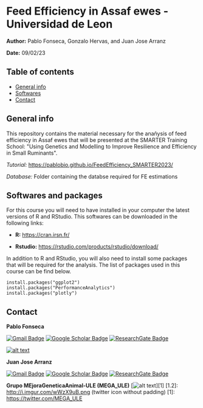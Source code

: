 # Feed Efficiency in Assaf ewes - Universidad de Leon

**Author:** Pablo Fonseca, Gonzalo Hervas, and Juan Jose Arranz 

**Date:** 09/02/23

## Table of contents
* [General info](#general-info)
* [Softwares](#softwares-and-packages)
* [Contact](#contact)

## General info

This repository contains the material necessary for the anañysis of feed efficiency in Assaf ewes that will be presented at the SMARTER Training School: "Using Genetics and Modelling to Improve Resilience and Efficiency in Small Ruminants". 

*Tutorial:* https://pablobio.github.io/FeedEfficiency_SMARTER2023/

*Database:* Folder containing the databse required for FE estimations


## Softwares and packages

For this course you will need to have installed in your computer the latest versions of R and RStudio. This softwares can be downloaded in the following links:

- **R:** https://cran.irsn.fr/

- **Rstudio:** https://rstudio.com/products/rstudio/download/

In addition to R and RStudio, you will also need to install some packages that will be required for the analysis. The list of packages used in this course can be find below. 

```{r global_options, include = FALSE}
install.packages("ggplot2")
install.packages("PerformanceAnalytics")
install.packages("plotly")
```

## Contact

**Pablo Fonseca**

[![Gmail Badge](https://img.shields.io/badge/-psouf@unileon.es-c14438?style=flat-square&logo=Gmail&logoColor=white&link=mailto:psouf@unileon.es)](mailto:psouf@unileon.es)
[![Google Scholar Badge](https://img.shields.io/badge/Google-Scholar-lightgrey)](https://scholar.google.com/citations?user=1VUm8EIAAAAJ&hl=pt-BR)
[![ResearchGate Badge](https://img.shields.io/badge/Research-Gate-9cf)](https://www.researchgate.net/profile/Pablo_Fonseca2)

<!-- display the social media buttons in your README -->


[![alt text][6.1]][6]


<!-- links to social media icons -->
<!-- no need to change these -->

<!-- icons with padding -->

[1.1]: http://i.imgur.com/tXSoThF.png (twitter icon with padding)
[6.1]: http://i.imgur.com/0o48UoR.png (github icon with padding)

<!-- icons without padding -->

[6.2]: http://i.imgur.com/9I6NRUm.png (github icon without padding)


<!-- links to your social media accounts -->
<!-- update these accordingly -->

[6]: http://www.github.com/pablobio


**Juan Jose Arranz**

[![Gmail Badge](https://img.shields.io/badge/-jjarrs@unileon.es-c14438?style=flat-square&logo=Gmail&logoColor=white&link=mailto:jjarrs@unileon.es )](mailto:jjarrs@unileon.es)
[![Google Scholar Badge](https://img.shields.io/badge/Google-Scholar-lightgrey)](https://scholar.google.com/citations?user=2IOw3L0AAAAJ)
[![ResearchGate Badge](https://img.shields.io/badge/Research-Gate-9cf)](https://www.researchgate.net/profile/Juan-Jose-Arranz)

<!-- Please don't remove this: Grab your social icons from https://github.com/carlsednaoui/gitsocial -->

**Grupo MEjoraGeneticaAnimal-ULE (MEGA_ULE)**
[![alt text][1.1]][1]
[1.2]: http://i.imgur.com/wWzX9uB.png (twitter icon without padding)
[1]: https://twitter.com/MEGA_ULE
